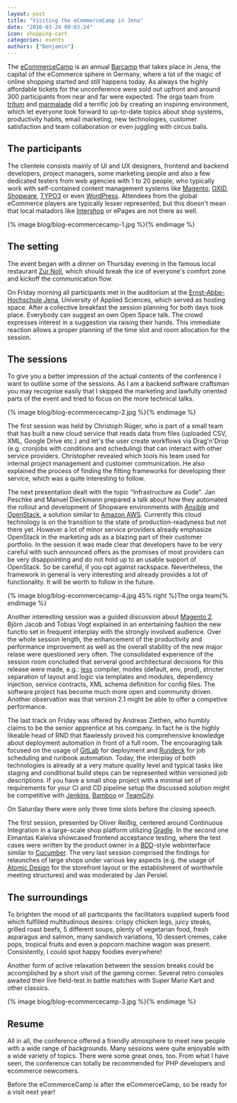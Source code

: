 ```yaml
---
layout: post
title: "Visiting the eCommerceCamp in Jena"
date: "2016-03-24 09:03:24"
icon: shopping-cart
categories: events
authors: ["Benjamin"]
---
```


The [eCommerceCamp](http://www.ecommerce-camp.de) is an annual [Barcamp](http://barcamp.org) that takes place in Jena, the capital of the eCommerce sphere in Germany, where a lot of the magic of online shopping started and still happens today. As always the highly affordable tickets for the unconference were sold out upfront and around 300 participants from near and far were expected. The orga team from [tritum](http://www.tritum.de) and [marmalade](http://www.marmalade.de) did a terrific job by creating an inspiring environment, which let everyone look forward to up-to-date topics about shop systems, productivity habits, email marketing, new technologies, customer satisfaction and team collaboration or even juggling with circus balls.

## The participants

The clientele consists mainly of UI and UX designers, frontend and backend developers, project managers, some marketing people and also a few dedicated testers from web agencies with 1 to 20 people, who typically work with self-contained content management systems like [Magento](https://magento.com), [OXID](http://www.oxid-esales.com), [Shopware](https://en.shopware.com), [TYPO3](https://typo3.org) or even [WordPress](https://wordpress.com). Attendees from the global eCommerce players are typically lesser represented, but this doesn't mean that local matadors like [Intershop](http://www.intershop.com) or ePages are not there as well.

{% image blog/blog-ecommercecamp-1.jpg %}{% endimage %}

## The setting

The event began with a dinner on Thursday evening in the famous local restaurant [Zur Noll](http://www.zur-noll.de/), which should break the ice of everyone's comfort zone and kickoff the communication flow.

On Friday morning all participants met in the auditorium at the [Ernst-Abbe-Hochschule Jena](http://www.eah-jena.de/), University of Applied Sciences, which served as hosting space. After a collective breakfast the session planning for both days took place. Everybody can suggest an own Open Space talk. The crowd expresses interest in a suggestion via raising their hands. This immediate reaction allows a proper planning of the time slot and room allocation for the session.

## The sessions

To give you a better impression of the actual contents of the conference I want to outline some of the sessions. As I am a backend software craftsman you may recognise easily that I skipped the marketing and lawfully oriented parts of the event and tried to focus on the more technical talks.

{% image blog/blog-ecommercecamp-2.jpg %}{% endimage %}

The first session was held by Christoph Rüger, who is part of a small team that has built a new cloud service that reads data from files (uploaded CSV, XML, Google Drive etc.) and let's the user create workflows via Drag'n'Drop (e.g. cronjobs with conditions and scheduling) that can interact with other service providers. Christopher revealed which tools his team used for internal project management and customer communication. He also explained the process of finding the fitting frameworks for developing their service, which was a quite interesting to follow.

The next presentation dealt with the topic "Infrastructure as Code". Jan Peschke and Manuel Dieckmann prepared a talk about how they automated the rollout and development of Shopware environments with [Ansible](https://www.ansible.com/) and [OpenStack](https://www.openstack.org), a solution similar to [Amazon AWS](https://aws.amazon.com). Currently this cloud technology is on the transition to the state of production-readyness but not there yet. However a lot of minor service providers already emphasize OpenStack in the marketing ads as a blazing part of their customer portfolio. In the session it was made clear that developers have to be very careful with such announced offers as the promises of most providers can be very disappointing and do not hold up to an usable support of OpenStack. So be careful, if you opt against rackspace. Nevertheless, the framework in general is very interesting and already provides a lot of functionality. It will be worth to follow in the future.

{% image blog/blog-ecommercecamp-4.jpg 45% right %}The orga team{% endimage %}

Another interesting session was a guided discussion about [Magento 2](https://magento.com/developers/magento2). Björn Jacob and Tobias Vogt explained in an entertaining fashion the new functio set in frequent interplay with the strongly involved audience. Over the whole session length, the enhancement of the productivity and performance improvement as well as the overall stability of the new major relase were questioned very often. The consolidated experience of the session room concluded that serveral good architectural decisions for this release were made, e.g.: [less](http://lesscss.org/) compiler, modes (default, env, prod), stricter separation of layout and logic via templates and modules, dependency injection, service contracts, XML schema definition for config files. The software project has become much more open and community driven. Another observation was that version 2.1 might be able to offer a competive performance.

The last track on Friday was offered by Andreas Ziethen, who humbly claims to be the senior apprentice at his company. In fact he is the highly likeable head of RND that flawlessly proved his comprehensive knowledge about deployment automation in front of a full room. The encouraging talk focused on the usage of [GitLab](https://www.gitlab.com) for deployment and [Rundeck](http://rundeck.org) for job scheduling and runbook automation. Today, the interplay of both technologies is already at a very mature quality level and typical tasks like staging and conditional build steps can be represented within versioned job descriptions. If you have a small shop project with a minimal set of requirements for your CI and CD pipeline setup the discussed solution might be competitive with [Jenkins](https://jenkins-ci.org), [Bamboo](https://confluence.atlassian.com/bamboo) or [TeamCity](https://www.jetbrains.com/teamcity/).

On Saturday there were only three time slots before the closing speech. 

The first session, presented by Oliver Reißig, centered around Continuous Integration in a large-scale shop platform utilizing [Gradle](http://gradle.org/). In the second one Eimantas Kaleiva showcased frontend acceptance testing, where the test cases were written by the product owner in a [BDD](http://behaviourdriven.org/)-style webinterface similar to [Cucumber](https://cucumber.io). The very last session comprised the findings for relaunches of large shops under various key aspects (e.g. the usage of [Atomic Design](http://bradfrost.com/blog/post/atomic-web-design) for the storefront layout or the establishment of worthwhile meeting structures) and was moderated by Jan Persiel.

## The surroundings

To brighten the mood of all participants the facilitators supplied superb food which fulfilled multitudinous desires: crispy chicken legs, juicy steaks, grilled roast beefs, 5 different soups, plenty of vegetarian food, fresh asparagus and salmon, many sandwich variations, 10 dessert cremes, cake pops, tropical fruits and even a popcorn machine wagon was present. Consistently, I could spot happy foodies everywhere!

Another form of active relaxation between the session breaks could be accomplished by a short visit of the gaming corner. Several retro consoles awaited their live field-test in battle matches with Super Mario Kart and other classics.

{% image blog/blog-ecommercecamp-3.jpg %}{% endimage %}

## Resume

All in all, the conference offered a friendly atmosphere to meet new people with a wide range of backgrounds. Many sessions were quite enjoyable with a wide variety of topics. There were some great ones, too. From what I have seen, the conference can totally be recommended for PHP developers and ecommerce newcomers.

Before the eCommerceCamp is after the eCommerceCamp, so be ready for a visit next year!

